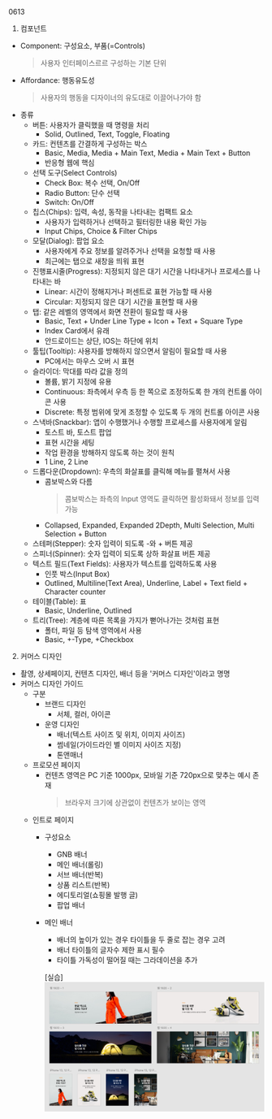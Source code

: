 0613
1. 컴포넌트
- Component: 구성요소, 부품(=Controls)
    > 사용자 인터페이스르르 구성하는 기본 단위
- Affordance: 행동유도성
    > 사용자의 행동을 디자이너의 유도대로 이끌어나가야 함
- 종류
    - 버튼: 사용자가 클릭했을 때 명령을 처리
        - Solid, Outlined, Text, Toggle, Floating
    - 카드: 컨텐츠를 간결하게 구성하는 박스
        - Basic, Media, Media + Main Text, Media + Main Text + Button
        - 반응형 웹에 핵심
    - 선택 도구(Select Controls)
        - Check Box: 복수 선택, On/Off
        - Radio Button: 단수 선택
        - Switch: On/Off
    - 칩스(Chips): 입력, 속성, 동작을 나타내는 컴팩트 요소
        - 사용자가 입력하거나 선택하고 필터링한 내용 확인 가능
        - Input Chips, Choice & Filter Chips
    - 모달(Dialog): 팝업 요소
        - 사용자에게 주요 정보를 알려주거나 선택을 요청할 때 사용
        - 최근에는 탭으로 새창을 띄워 표현
    - 진행표시줄(Progress): 지정되지 않은 대기 시간을 나타내거나 프로세스를 나타내는 바
        - Linear: 시간이 정해지거나 퍼센트로 표현 가능할 때 사용
        - Circular: 지정되지 않은 대기 시간을 표현할 때 사용
    - 탭: 같은 레벨의 영역에서 화면 전환이 필요할 때 사용
        - Basic, Text + Under Line Type + Icon + Text + Square Type
        - Index Card에서 유래
        - 안드로이드는 상단, IOS는 하단에 위치
    - 툴팁(Tooltip): 사용자를 방해하지 않으면서 알림이 필요할 때 사용
        - PC에서는 마우스 오버 시 표현
    - 슬라이더: 막대를 따라 값을 정의
        - 볼륨, 밝기 지정에 유용
        - Continuous: 좌측에서 우측 등 한 쪽으로 조정하도록 한 개의 컨트롤 아이콘 사용
        - Discrete: 특정 범위에 맞게 조정할 수 있도록 두 개의 컨트롤 아이콘 사용
    - 스낵바(Snackbar): 앱이 수행했거나 수행할 프로세스를 사용자에게 알림
        - 토스트 바, 토스트 팝업
        - 표현 시간을 세팅
        - 작업 환경을 방해하지 않도록 하는 것이 원칙
        - 1 Line, 2 Line
    - 드롭다운(Dropdown): 우측의 화살표를 클릭해 메뉴를 펼쳐서 사용
        - 콤보박스와 다름
            > 콤보박스는 좌측의 Input 영역도 클릭하면 활성화돼서 정보를 입력 가능
        - Collapsed, Expanded, Expanded 2Depth, Multi Selection, Multi Selection + Button
    - 스테퍼(Stepper): 숫자 입력이 되도록 -와 + 버튼 제공
    - 스피너(Spinner): 숫자 입력이 되도록 상하 화살표 버튼 제공
    - 텍스트 필드(Text Fields): 사용자가 텍스트를 입력하도록 사용
        - 인풋 박스(Input Box)
        - Outlined, Multiline(Text Area), Underline, Label + Text field + Character counter
    - 테이블(Table): 표
        - Basic, Underline, Outlined
    - 트리(Tree): 계층에 따른 목록을 가지가 뻗어나가는 것처럼 표현
        - 폴터, 파일 등 탐색 영역에서 사용
        - Basic, +-Type, +Checkbox

2. 커머스 디자인
- 촬영, 상세페이지, 컨텐츠 디자인, 배너 등을 '커머스 디자인'이라고 명명
- 커머스 디자인 가이드
    - 구분
        - 브랜드 디자인
            - 서체, 컬러, 아이콘
        - 운영 디자인
            - 배너(텍스트 사이즈 및 위치, 이미지 사이즈)
            - 썸네일(가이드라인 별 이미지 사이즈 지정)
            - 톤앤매너
    - 프로모션 페이지
        - 컨텐츠 영역은 PC 기준 1000px, 모바일 기준 720px으로 맞추는 예시 존재
            >  브라우저 크기에 상관없이 컨텐츠가 보이는 영역
    - 인트로 페이지
        - 구성요소
            - GNB 배너
            - 메인 배너(롤링)
            - 서브 배너(반복)
            - 상품 리스트(반복)
            - 에디토리얼(쇼핑몰 발행 글)
            - 팝업 배너
        - 메인 배너
            - 배너의 높이가 있는 경우 타이틀을 두 줄로 잡는 경우 고려
            - 배너 타이틀의 글자수 제한 표시 필수
            - 타이틀 가독성이 떨어질 때는 그라데이션을 추가

            [실습]
            ![실습이미지](https://raw.githubusercontent.com/Ostrichtofu/TIL-Design-/main/0613_img.jpg)